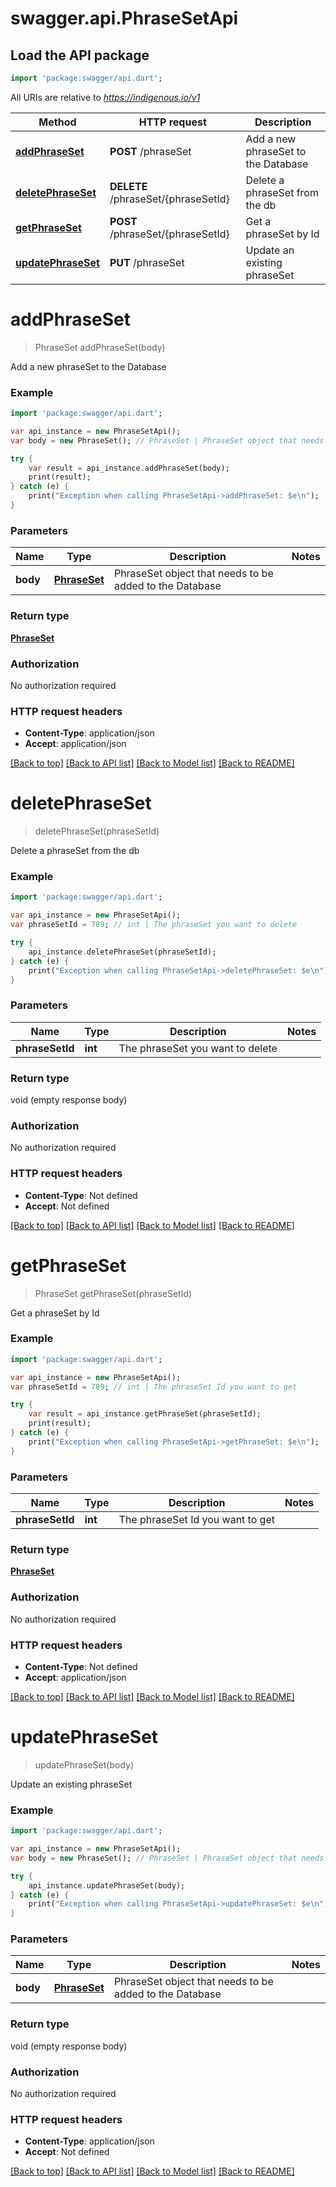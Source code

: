 # swagger.api.PhraseSetApi

## Load the API package
```dart
import 'package:swagger/api.dart';
```

All URIs are relative to *https://indigenous.io/v1*

Method | HTTP request | Description
------------- | ------------- | -------------
[**addPhraseSet**](PhraseSetApi.md#addPhraseSet) | **POST** /phraseSet | Add a new phraseSet to the Database
[**deletePhraseSet**](PhraseSetApi.md#deletePhraseSet) | **DELETE** /phraseSet/{phraseSetId} | Delete a phraseSet from the db
[**getPhraseSet**](PhraseSetApi.md#getPhraseSet) | **POST** /phraseSet/{phraseSetId} | Get a phraseSet by Id
[**updatePhraseSet**](PhraseSetApi.md#updatePhraseSet) | **PUT** /phraseSet | Update an existing phraseSet

# **addPhraseSet**
> PhraseSet addPhraseSet(body)

Add a new phraseSet to the Database

### Example
```dart
import 'package:swagger/api.dart';

var api_instance = new PhraseSetApi();
var body = new PhraseSet(); // PhraseSet | PhraseSet object that needs to be added to the Database

try {
    var result = api_instance.addPhraseSet(body);
    print(result);
} catch (e) {
    print("Exception when calling PhraseSetApi->addPhraseSet: $e\n");
}
```

### Parameters

Name | Type | Description  | Notes
------------- | ------------- | ------------- | -------------
 **body** | [**PhraseSet**](PhraseSet.md)| PhraseSet object that needs to be added to the Database | 

### Return type

[**PhraseSet**](PhraseSet.md)

### Authorization

No authorization required

### HTTP request headers

 - **Content-Type**: application/json
 - **Accept**: application/json

[[Back to top]](#) [[Back to API list]](../README.md#documentation-for-api-endpoints) [[Back to Model list]](../README.md#documentation-for-models) [[Back to README]](../README.md)

# **deletePhraseSet**
> deletePhraseSet(phraseSetId)

Delete a phraseSet from the db

### Example
```dart
import 'package:swagger/api.dart';

var api_instance = new PhraseSetApi();
var phraseSetId = 789; // int | The phraseSet you want to delete

try {
    api_instance.deletePhraseSet(phraseSetId);
} catch (e) {
    print("Exception when calling PhraseSetApi->deletePhraseSet: $e\n");
}
```

### Parameters

Name | Type | Description  | Notes
------------- | ------------- | ------------- | -------------
 **phraseSetId** | **int**| The phraseSet you want to delete | 

### Return type

void (empty response body)

### Authorization

No authorization required

### HTTP request headers

 - **Content-Type**: Not defined
 - **Accept**: Not defined

[[Back to top]](#) [[Back to API list]](../README.md#documentation-for-api-endpoints) [[Back to Model list]](../README.md#documentation-for-models) [[Back to README]](../README.md)

# **getPhraseSet**
> PhraseSet getPhraseSet(phraseSetId)

Get a phraseSet by Id

### Example
```dart
import 'package:swagger/api.dart';

var api_instance = new PhraseSetApi();
var phraseSetId = 789; // int | The phraseSet Id you want to get

try {
    var result = api_instance.getPhraseSet(phraseSetId);
    print(result);
} catch (e) {
    print("Exception when calling PhraseSetApi->getPhraseSet: $e\n");
}
```

### Parameters

Name | Type | Description  | Notes
------------- | ------------- | ------------- | -------------
 **phraseSetId** | **int**| The phraseSet Id you want to get | 

### Return type

[**PhraseSet**](PhraseSet.md)

### Authorization

No authorization required

### HTTP request headers

 - **Content-Type**: Not defined
 - **Accept**: application/json

[[Back to top]](#) [[Back to API list]](../README.md#documentation-for-api-endpoints) [[Back to Model list]](../README.md#documentation-for-models) [[Back to README]](../README.md)

# **updatePhraseSet**
> updatePhraseSet(body)

Update an existing phraseSet

### Example
```dart
import 'package:swagger/api.dart';

var api_instance = new PhraseSetApi();
var body = new PhraseSet(); // PhraseSet | PhraseSet object that needs to be added to the Database

try {
    api_instance.updatePhraseSet(body);
} catch (e) {
    print("Exception when calling PhraseSetApi->updatePhraseSet: $e\n");
}
```

### Parameters

Name | Type | Description  | Notes
------------- | ------------- | ------------- | -------------
 **body** | [**PhraseSet**](PhraseSet.md)| PhraseSet object that needs to be added to the Database | 

### Return type

void (empty response body)

### Authorization

No authorization required

### HTTP request headers

 - **Content-Type**: application/json
 - **Accept**: Not defined

[[Back to top]](#) [[Back to API list]](../README.md#documentation-for-api-endpoints) [[Back to Model list]](../README.md#documentation-for-models) [[Back to README]](../README.md)

